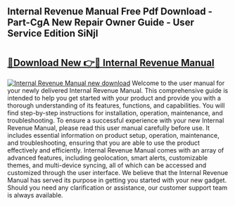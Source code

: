 ## Internal Revenue Manual Free Pdf Download - Part-CgA New Repair Owner Guide - User Service Edition SiNjl

# <h2><a href="http://bc36251.oget.top/?id=Internal+Revenue+Manual">🔗Download New 👉🔴 Internal Revenue Manual</a></h2>

[![Internal Revenue Manual new download](https://i.imgur.com/5g1atiW.png)](http://bc36251.oget.top/?id=Internal+Revenue+Manual)
Welcome to the user manual for your newly delivered Internal Revenue Manual. This comprehensive guide is intended to help you get started with your product and provide you with a thorough understanding of its features, functions, and capabilities. You will find step-by-step instructions for installation, operation, maintenance, and troubleshooting. To ensure a successful experience with your new Internal Revenue Manual, please read this user manual carefully before use. It includes essential information on product setup, operation, maintenance, and troubleshooting, ensuring that you are able to use the product effectively and efficiently. Internal Revenue Manual comes with an array of advanced features, including geolocation, smart alerts, customizable themes, and multi-device syncing, all of which can be accessed and customized through the user interface. We believe that the Internal Revenue Manual has served its purpose in getting you started with your new gadget. Should you need any clarification or assistance, our customer support team is always available.
